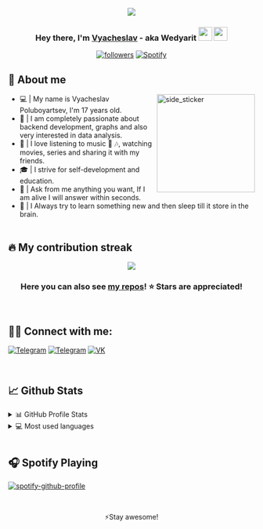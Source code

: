 
<p align="center">
  <img src="https://i.imgur.com/MhRI62b.gif">
</p>

<h3 align="center">Hey there, I'm <a href="https://github.com/Wedyarit">Vyacheslav</a> - aka Wedyarit <img src="https://media.giphy.com/media/hvRJCLFzcasrR4ia7z/giphy.gif" width="28"> <img src="https://emojis.slackmojis.com/emojis/images/1531849430/4246/blob-sunglasses.gif?1531849430" width="28"/></h3>

<p align="center">
  <a href="https://github.com/Wedyarit"><img alt="followers" title="Follow me on Github" src="https://img.shields.io/github/followers/Wedyarit?color=236ad3&style=for-the-badge&logo=github&label=Follow"/></a>  
  <a href="https://open.spotify.com/user/g3ansdmzkc19pankrj2eedd8c?si=f5bf27c6f0f14b78" target="_blank"><img src="https://img.shields.io/badge/Spotify-%231ED760.svg?&style=for-the-badge&logo=spotify&logoColor=white" alt="Spotify"></a>
</p>


## 📖 About me
<img align="right" width=200px height=200px alt="side_sticker" src="https://media.giphy.com/media/TEnXkcsHrP4YedChhA/giphy.gif" />

* 💻 | My name is Vyacheslav Poluboyartsev, I'm 17 years old.
* 🎨 | I am completely passionate about backend development, graphs and also very interested in data analysis.
* 📱 | I love listening to music :heartbeat: :notes:, watching movies, series and sharing it with my friends.
* 🎓 | I strive for self-development and education.
* :closed_book: | Ask from me anything you want, If I am alive I will answer within seconds. <br>
* :gem: | I Always try to learn something new and then sleep till it store in the brain. <br><br>
 


## 🔥 My contribution streak

<p align="center">
  <a href="https://github.com/Wedyarit/github-readme-streak-stats">
    <img src="https://github-readme-streak-stats.herokuapp.com?user=Wedyarit&theme=midnight-purple"/>
  </a>
</p>

<h3 align="center">Here you can also see <a href="https://github.com/Wedyarit?tab=repositories">my repos</a>! ⭐ Stars are appreciated!</h3>
<br>


## 🙋‍♂️ Connect with me:

<p align="left">
  <a href="https://t.me/Wedyarit"><img alt="Telegram" title="Telegram" src="https://img.shields.io/badge/Telegram-2CA5E0?style=for-the-badge&logo=telegram&logoColor=white"/></a>
    <a href="vyacheslav.poluboyartsev@gmail.com"><img alt="Telegram" title="Telegram" src="https://img.shields.io/badge/Gmail-D14836?style=for-the-badge&logo=gmail&logoColor=white"/></a>
  <a href="https://vk.com/weedyarit"><img alt="VK" title="VK" src="https://img.shields.io/badge/-VK-%232962FF?style=for-the-badge&logo=vk&logoColor=white"/></a>
</p>
<br>

## 📈 Github Stats

<details>
  <summary>📊 GitHub Profile Stats</summary>
  <br/>
  <a href=""><img alt="Wedyarit's Github Stats" src="https://github-readme-stats.vercel.app/api?username=Wedyarit&show_icons=true&count_private=true&theme=midnight-purple" /></a>
</details>

<details> 
  <summary>💻 Most used languages</summary>
  <br/>
  <a href=""><img alt="Wedyarit's Top Languages" src="https://github-readme-stats.vercel.app/api/top-langs/?username=Wedyarit&langs_count=10&layout=compact&theme=midnight-purple" /></a>
  <br/>
  <b>Note:</b> This chart is only a metric of which languages my public code on GitHub consists of and does not reflect my experience or skill level.
</details>
<br>

## 🎧 Spotify Playing
[![spotify-github-profile](https://spotify-github-profile.vercel.app/api/view?uid=g3ansdmzkc19pankrj2eedd8c&cover_image=true&theme=default)](https://open.spotify.com/user/g3ansdmzkc19pankrj2eedd8c?si=b8e61e659962426e)


<br />

<p align='center'>⚡Stay awesome!</p>
   
